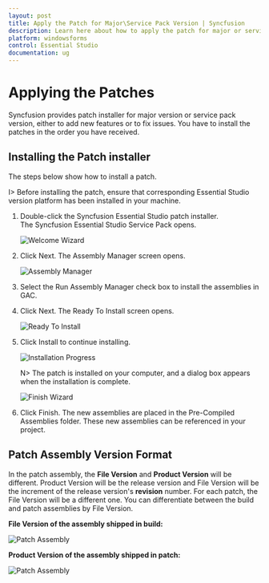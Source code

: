 ```yaml
---
layout: post
title: Apply the Patch for Major\Service Pack Version | Syncfusion
description: Learn here about how to apply the patch for major or service pack version of Syncfusion Essential Studio.
platform: windowsforms
control: Essential Studio
documentation: ug
---
```


# Applying the Patches

Syncfusion provides patch installer for major version or service pack version, either to add new features or to fix issues. You have to install the patches in the order you have received.


## Installing the Patch installer

The steps below show how to install a patch.


I> Before installing the patch, ensure that corresponding Essential Studio version platform has been installed in your machine.



1. Double-click the Syncfusion Essential Studio patch installer. The Syncfusion Essential Studio Service Pack opens.
   
   ![Welcome Wizard](Patches_images/Installing-a-Patch-Setup_img2.png)




2. Click Next. The Assembly Manager screen opens.
   
   ![Assembly Manager](Patches_images/Installing-a-Patch-Setup_img3.png)




3. Select the Run Assembly Manager check box to install the assemblies in GAC.

4. Click Next. The Ready To Install screen opens.
   
   ![Ready To Install](Patches_images/Installing-a-Patch-Setup_img4.png)




5. Click Install to continue installing.
   
   ![Installation Progress](Patches_images/Installing-a-Patch-Setup_img5.png)

   N> The patch is installed on your computer, and a dialog box appears when the installation is complete.



    ![Finish Wizard](Patches_images/Installing-a-Patch-Setup_img7.png)


6. Click Finish. The new assemblies are placed in the Pre-Compiled Assemblies folder. These new assemblies can be referenced in your project.
   
   
## Patch Assembly Version Format
   
In the patch assembly, the **File Version** and **Product Version** will be different. Product Version will be the release version and File Version will be the increment of the release version's **revision** number. For each patch, the File Version will be a different one. You can differentiate between the build and patch assemblies by File Version. 
   
**File Version of the assembly shipped in build:**
   
![Patch Assembly](Patches_images/Installing-a-Patch-Setup_img8.png)
   
**Product Version of the assembly shipped in patch:**
   
![Patch Assembly](Patches_images/Installing-a-Patch-Setup_img9.png)





